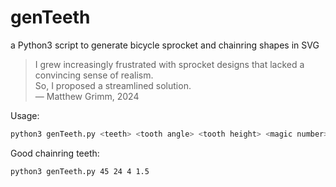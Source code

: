 # genTeeth
a Python3 script to generate bicycle sprocket and chainring shapes in SVG


> I grew increasingly frustrated with sprocket designs that lacked a convincing sense of realism.  
> So, I proposed a streamlined solution.  
> — Matthew Grimm, 2024


Usage:

```bash
python3 genTeeth.py <teeth> <tooth angle> <tooth height> <magic number>
```

Good chainring teeth:

```bash
python3 genTeeth.py 45 24 4 1.5
```
